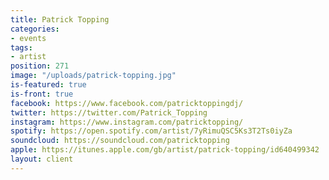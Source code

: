 ```yaml
---
title: Patrick Topping
categories:
- events
tags:
- artist
position: 271
image: "/uploads/patrick-topping.jpg"
is-featured: true
is-front: true
facebook: https://www.facebook.com/patricktoppingdj/
twitter: https://twitter.com/Patrick_Topping
instagram: https://www.instagram.com/patricktopping/
spotify: https://open.spotify.com/artist/7yRimuQSC5Ks3T2Ts0iyZa
soundcloud: https://soundcloud.com/patricktopping
apple: https://itunes.apple.com/gb/artist/patrick-topping/id640499342
layout: client
---
```


